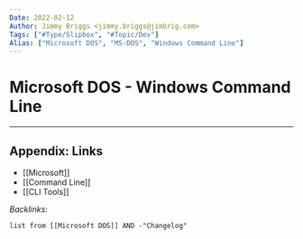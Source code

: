 ```yaml
---
Date: 2022-02-12
Author: Jimmy Briggs <jimmy.briggs@jimbrig.com>
Tags: ["#Type/Slipbox", "#Topic/Dev"]
Alias: ["Microsoft DOS", "MS-DOS", "Windows Command Line"]
---
```


# Microsoft DOS - Windows Command Line

***

## Appendix: Links

- [[Microsoft]]
- [[Command Line]]
- [[CLI Tools]]

*Backlinks:*

```dataview
list from [[Microsoft DOS]] AND -"Changelog"
```